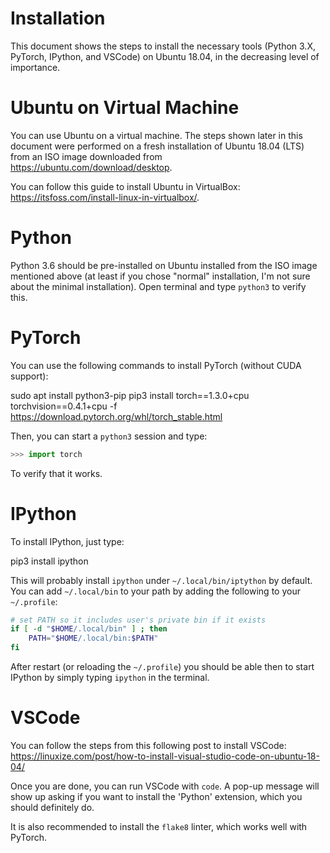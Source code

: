 # Installation

This document shows the steps to install the necessary tools (Python 3.X,
PyTorch, IPython, and VSCode) on Ubuntu 18.04, in the decreasing level of
importance.


# Ubuntu on Virtual Machine

You can use Ubuntu on a virtual machine.  The steps shown later in this
document were performed on a fresh installation of Ubuntu 18.04 (LTS) from an
ISO image downloaded from https://ubuntu.com/download/desktop.

You can follow this guide to install Ubuntu in VirtualBox:
https://itsfoss.com/install-linux-in-virtualbox/.

<!---
I've additionally installed VirtualBox Guest Additions, which enable some nice
features:
* the guest screen takes the entire place dedicated to it
* bidirectional copy and paste
-->


# Python

Python 3.6 should be pre-installed on Ubuntu installed from the ISO image
mentioned above (at least if you chose "normal" installation, I'm not sure
about the minimal installation).  Open terminal and type `python3` to verify
this.


# PyTorch

You can use the following commands to install PyTorch (without CUDA support):

  sudo apt install python3-pip
  pip3 install torch==1.3.0+cpu torchvision==0.4.1+cpu -f https://download.pytorch.org/whl/torch_stable.html

<!---
This command is proposed at https://pytorch.org/ if you choose `pip` and no
`cuda` support.
-->

Then, you can start a `python3` session and type:
```python
>>> import torch
```
To verify that it works.


# IPython

To install IPython, just type:

  pip3 install ipython

This will probably install `ipython` under `~/.local/bin/iptython` by default.
You can add `~/.local/bin` to your path by adding the following to your `~/.profile`:

```bash
# set PATH so it includes user's private bin if it exists
if [ -d "$HOME/.local/bin" ] ; then
    PATH="$HOME/.local/bin:$PATH"
fi
```

After restart (or reloading the `~/.profile`) you should be able then to start
IPython by simply typing `ipython` in the terminal.


# VSCode

You can follow the steps from this following post to install VSCode:
https://linuxize.com/post/how-to-install-visual-studio-code-on-ubuntu-18-04/

<!---
wget -q https://packages.microsoft.com/keys/microsoft.asc -O- | sudo apt-key add -
sudo add-apt-repository "deb [arch=amd64] https://packages.microsoft.com/repos/vscode stable main"
-->

Once you are done, you can run VSCode with `code`.  A pop-up message will show
up asking if you want to install the 'Python' extension, which you should
definitely do.

It is also recommended to install the `flake8` linter, which works well with
PyTorch.
